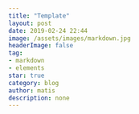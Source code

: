 ```yaml
---
title: "Template"
layout: post
date: 2019-02-24 22:44
image: /assets/images/markdown.jpg
headerImage: false
tag:
- markdown
- elements
star: true
category: blog
author: matis
description: none
---
```

